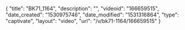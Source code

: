 {
    "title": "BK71_1164",
    "description": "",
    "videoid": "166659515",
    "date_created": "1530975746",
    "date_modified": "1531316864",
    "type": "captivate",
    "layout": "video",
    "url": "\/v\/bk71-1164\/166659515"
}